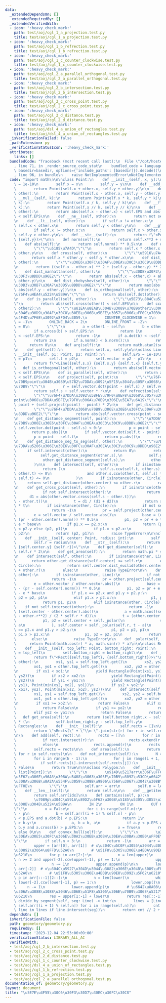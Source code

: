 ```yaml
---
data:
  _extendedDependsOn: []
  _extendedRequiredBy: []
  _extendedVerifiedWith:
  - icon: ':heavy_check_mark:'
    path: test/aoj/cgl_1_a_projection.test.py
    title: test/aoj/cgl_1_a_projection.test.py
  - icon: ':heavy_check_mark:'
    path: test/aoj/cgl_1_b_refrection.test.py
    title: test/aoj/cgl_1_b_refrection.test.py
  - icon: ':heavy_check_mark:'
    path: test/aoj/cgl_1_c_counter_clockwise.test.py
    title: test/aoj/cgl_1_c_counter_clockwise.test.py
  - icon: ':heavy_check_mark:'
    path: test/aoj/cgl_2_a_parallel_orthogonal.test.py
    title: test/aoj/cgl_2_a_parallel_orthogonal.test.py
  - icon: ':heavy_check_mark:'
    path: test/aoj/cgl_2_b_intersection.test.py
    title: test/aoj/cgl_2_b_intersection.test.py
  - icon: ':heavy_check_mark:'
    path: test/aoj/cgl_2_c_cross_point.test.py
    title: test/aoj/cgl_2_c_cross_point.test.py
  - icon: ':heavy_check_mark:'
    path: test/aoj/cgl_2_d_distance.test.py
    title: test/aoj/cgl_2_d_distance.test.py
  - icon: ':heavy_check_mark:'
    path: test/aoj/dsl_4_a_union_of_rectangles.test.py
    title: test/aoj/dsl_4_a_union_of_rectangles.test.py
  _isVerificationFailed: false
  _pathExtension: py
  _verificationStatusIcon: ':heavy_check_mark:'
  attributes:
    links: []
  bundledCode: "Traceback (most recent call last):\n  File \"/opt/hostedtoolcache/PyPy/3.10.13/x64/lib/pypy3.10/site-packages/onlinejudge_verify/documentation/build.py\"\
    , line 71, in _render_source_code_stat\n    bundled_code = language.bundle(stat.path,\
    \ basedir=basedir, options={'include_paths': [basedir]}).decode()\n  File \"/opt/hostedtoolcache/PyPy/3.10.13/x64/lib/pypy3.10/site-packages/onlinejudge_verify/languages/python.py\"\
    , line 96, in bundle\n    raise NotImplementedError\nNotImplementedError\n"
  code: "import math\n\n\nclass Point:\n    def __init__(self, x, y):\n        self.EPS\
    \ = 1e-10\n        self.x = x\n        self.y = y\n\n    def __add__(self, other):\n\
    \        return Point(self.x + other.x, self.y + other.y)\n\n    def __sub__(self,\
    \ other):\n        return Point(self.x - other.x, self.y - other.y)\n\n    def\
    \ __mul__(self, k):\n        return Point(self.x * k, self.y * k)\n\n    def __truediv__(self,\
    \ k):\n        return Point(self.x / k, self.y / k)\n\n    def __floordiv__(self,\
    \ k):\n        return Point(self.x // k, self.y // k)\n\n    def __eq__(self,\
    \ other):\n        return abs(self.x - other.x) < self.EPS and abs(self.y - other.y)\
    \ < self.EPS\n\n    def __ne__(self, other):\n        return not self.__eq__(other)\n\
    \n    def __lt__(self, other):\n        if self.x != other.x:\n            return\
    \ self.x < other.x\n        return self.y < other.y\n\n    def __gt__(self, other):\n\
    \        if self.x != other.x:\n            return self.x > other.x\n        return\
    \ self.y > other.y\n\n    def __str__(self):\n        return f\"<Point({self.x}\
    \ {self.y})>\"\n\n    def norm(self):\n        return self.x**2 + self.y**2\n\n\
    \    def abs(self):\n        return self.norm() ** 0.5\n\n    def dot(self, other):\n\
    \        \"\"\"\u5185\u7A4D\"\"\"\n        return self.x * other.x + self.y *\
    \ other.y\n\n    def cross(self, other):\n        \"\"\"\u5916\u7A4D\"\"\"\n \
    \       return self.x * other.y - self.y * other.x\n\n    def dist_euclid(self,\
    \ other):\n        \"\"\"\u30E6\u30FC\u30AF\u30EA\u30C3\u30C9\u8DDD\u96E2\"\"\"\
    \n        return ((self.x - other.x) ** 2 + (self.y - other.y) ** 2) ** 0.5\n\n\
    \    def dist_manhattan(self, other):\n        \"\"\"\u30DE\u30F3\u30CF\u30C3\u30BF\
    \u30F3\u8DDD\u96E2\"\"\"\n        return abs(self.x - other.x) + abs(self.y -\
    \ other.y)\n\n    def dist_chebyshev(self, other):\n        \"\"\"\u30C1\u30A7\
    \u30D3\u30B7\u30A7\u30D5\u8DDD\u96E2\"\"\"\n        return max(abs(self.x - other.x),\
    \ abs(self.y - other.y))\n\n    def is_orthogonal(self, other):\n        \"\"\"\
    \u76F4\u4EA4\u5224\u5B9A\"\"\"\n        return abs(self.dot(other)) < self.EPS\n\
    \n    def is_parallel(self, other):\n        \"\"\"\u5E73\u884C\u5224\u5B9A\"\"\
    \"\n        return abs(self.cross(other)) < self.EPS\n\n    def ccw(self, other1,\
    \ other2):\n        \"\"\"\u81EA\u8EAB\u304B\u3089\u70B9other1\u306B\u5411\u304B\
    \u3046\u30D9\u30AF\u30C8\u30EB\u306B\u5BFE\u3057\u3066\uFF0C\u70B9other2\u306E\
    \u4F4D\u7F6E\u3092\u8FD4\u3059.\n        COUNTER_CLOCKWISE = 1\n        CLOCKWISE\
    \ = -1\n        ONLINE_BACK = 2\n        ONLINE_FRONT = -2\n        ON_SEGMENT\
    \ = 0\n        \"\"\"\n        a = other1 - self\n        b = other2 - self\n\
    \        if a.cross(b) > self.EPS:\n            return 1\n        if a.cross(b)\
    \ < -self.EPS:\n            return -1\n        if a.dot(b) < -self.EPS:\n    \
    \        return 2\n        if a.norm() < b.norm():\n            return -2\n  \
    \      return 0\n\n    def arg(self):\n        return math.atan2(self.y, self.x)\n\
    \n    def get(self):\n        return self.x, self.y\n\n\nclass Line:\n    def\
    \ __init__(self, p1: Point, p2: Point):\n        self.EPS = 1e-10\n        self.s\
    \ = p1\n        self.t = p2\n        self.vector = p2 - p1\n\n    def __str__(self):\n\
    \        return f\"<Line({self.s.x} {self.s.y} {self.t.x} {self.t.y})>\"\n\n \
    \   def is_orthogonal(self, other):\n        return abs(self.vector.dot(other.vector))\
    \ < self.EPS\n\n    def is_parallel(self, other):\n        return abs(self.vector.cross(other.vector))\
    \ < self.EPS\n\n    def project(self, point):\n        \"\"\"\u76F4\u7DDA\u306B\
    \u70B9point\u304B\u3089\u5782\u7DDA\u3092\u5F15\u3044\u305F\u3068\u304D\u306E\u4EA4\
    \u70B9\"\"\"\n        r = self.vector.dot(point - self.s) / self.vector.norm()\n\
    \        return self.s + self.vector * r\n\n    def refrection(self, point):\n\
    \        \"\"\"\u76F4\u7DDA\u3092\u5BFE\u79F0\u8EF8\u3068\u3057\u3066\uFF0C\u70B9\
    point\u3068\u7DDA\u5BFE\u79F0\u306A\u70B9\u306E\u5EA7\u6A19\"\"\"\n        return\
    \ point + (self.project(point) - point) * 2\n\n    def get_distance(self, point):\n\
    \        \"\"\"\u76F4\u7DDA\u3068\u70B9\u306E\u30E6\u30FC\u30AF\u30EA\u30C3\u30C9\
    \u8DDD\u96E2\"\"\"\n        return abs(self.vector.cross(point - self.s) / self.vector.abs())\n\
    \n    def get_distance_segment(self, point):\n        \"\"\"\u7DDA\u5206\u3068\
    \u70B9\u306E\u30E6\u30FC\u30AF\u30EA\u30C3\u30C9\u8DDD\u96E2\"\"\"\n        if\
    \ self.vector.dot(point - self.s) < 0:\n            p = point - self.s\n     \
    \       return p.abs()\n        if self.vector.dot(self.t - point) < 0:\n    \
    \        p = point - self.t\n            return p.abs()\n        return self.get_distance(point)\n\
    \n    def get_distance_seg_to_seg(self, other):\n        \"\"\"\u7DDA\u5206\u3068\
    \u7DDA\u5206\u306E\u30E6\u30FC\u30AF\u30EA\u30C3\u30C9\u8DDD\u96E2\"\"\"\n   \
    \     if self.intersect(other):\n            return 0\n        return min(\n \
    \           self.get_distance_segment(other.s),\n            self.get_distance_segment(other.t),\n\
    \            other.get_distance_segment(self.s),\n            other.get_distance_segment(self.t),\n\
    \        )\n\n    def intersect(self, other):\n        if isinstance(other, Line):\n\
    \            return (\n                self.s.ccw(self.t, other.s) * self.s.ccw(self.t,\
    \ other.t) <= 0\n                and other.s.ccw(other.t, self.s) * other.s.ccw(other.t,\
    \ self.t) <= 0\n            )\n        if isinstance(other, Circle):\n       \
    \     return self.get_distance(other.center) <= other.r\n        raise TypeError\n\
    \n    def get_cross_point(self, other):\n        if isinstance(other, Line):\n\
    \            if not self.intersect(other):\n                return -1\n      \
    \      d1 = abs(other.vector.cross(self.s - other.t))\n            d2 = abs(other.vector.cross(self.t\
    \ - other.t))\n            t = d1 / (d1 + d2)\n            return self.s + (self.vector)\
    \ * t\n        if isinstance(other, Circle):\n            if not self.intersect(other):\n\
    \                return -1\n            pr = self.project(other.center)\n    \
    \        e = self.vector / self.vector.abs()\n            base = (other.r**2 -\
    \ (pr - other.center).norm()) ** 0.5\n            p1, p2 = pr + e * base, pr -\
    \ e * base\n            if p1.x == p2.x:\n                return (p1, p2) if p1.y\
    \ < p2.y else (p2, p1)\n            if p1.x < p2.x:\n                return (p1,\
    \ p2)\n            return (p2, p1)\n        raise TypeError\n\n\nclass Circle:\n\
    \    def __init__(self, center: Point, radius: int):\n        self.center = center\n\
    \        self.r = radius\n\n    def __str__(self):\n        return f\"<Circle({self.center.x}\
    \ {self.center.y} {self.r})>\"\n\n    def get_diameter(self):\n        return\
    \ self.r * 2\n\n    def get_area(self):\n        return math.pi * self.r * self.r\n\
    \n    def intersect(self, other):\n        if isinstance(other, Line):\n     \
    \       return other.get_distance(self.center) <= self.r\n        elif isinstance(other,\
    \ Circle):\n            return self.center.dist_euclid(other.center) <= (self.r\
    \ + other.r)\n        else:\n            raise TypeError\n\n    def get_cross_point(self,\
    \ other):\n        if isinstance(other, Line):\n            if not other.intersect(self):\n\
    \                return -1\n            pr = other.project(self.center)\n    \
    \        e = other.vector / other.vector.abs()\n            base = (self.r**2\
    \ - (pr - self.center).norm()) ** 0.5\n            p1, p2 = pr + e * base, pr\
    \ - e * base\n            if p1.x == p2.x and p1.y > p2.y:\n                p1,\
    \ p2 = p2, p1\n            elif p1.x > p2.x:\n                p1, p2 = p2, p1\n\
    \            return p1, p2\n        elif isinstance(other, Circle):\n        \
    \    if not self.intersect(other):\n                return -1\n            d =\
    \ (self.center - other.center).abs()\n            a = math.acos((self.r**2 + d**2\
    \ - other.r**2) / (2 * self.r * d))\n            t = (other.center - self.center).arg()\n\
    \            p1, p2 = self.center + self._polar(\n                self.r, t +\
    \ a\n            ), self.center + self._polar(self.r, t - a)\n            if p1.x\
    \ == p2.x and p1.y > p2.y:\n                p1, p2 = p2, p1\n            elif\
    \ p1.x > p2.x:\n                p1, p2 = p2, p1\n            return p1, p2\n \
    \       else:\n            raise TypeError\n\n    def _polar(self, a, r):\n  \
    \      return Point(math.cos(r) * a, math.sin(r) * a)\n\n\nclass Rectangle:\n\
    \    def __init__(self, top_left: Point, bottom_right: Point):\n        self.top_left\
    \ = top_left\n        self.bottom_right = bottom_right\n\n    def __str__(self):\n\
    \        return f\"<Rect({self.top_left}, {self.bottom_right})>\"\n\n    def sub(self,\
    \ other):\n        xs1, ys1 = self.top_left.get()\n        xs2, ys2 = self.bottom_right.get()\n\
    \        xo1, yo1 = other.top_left.get()\n        xo2, yo2 = other.bottom_right.get()\n\
    \n        if xs1 < xo1:\n            yield Rectangle(Point(xs1, ys1), Point(xo1,\
    \ ys2))\n        if xs2 > xo2:\n            yield Rectangle(Point(xo2, ys1), Point(xs2,\
    \ ys2))\n        if ys1 < yo1:\n            yield Rectangle(Point(max(xs1, xo1),\
    \ ys1), Point(min(xs2, xo2), yo1))\n        if ys2 > yo2:\n            yield Rectangle(Point(max(xs1,\
    \ xo1), yo2), Point(min(xs2, xo2), ys2))\n\n    def intersect(self, other):\n\
    \        xs1, ys1 = self.top_left.get()\n        xs2, ys2 = self.bottom_right.get()\n\
    \        xo1, yo1 = other.top_left.get()\n        xo2, yo2 = other.bottom_right.get()\n\
    \n        if xs1 >= xo2:\n            return False\n        elif xs2 <= xo1:\n\
    \            return False\n\n        if ys1 >= yo2:\n            return False\n\
    \        elif ys2 <= yo1:\n            return False\n        return True\n\n \
    \   def get_area(self):\n        return (self.bottom_right.x - self.top_left.x)\
    \ * (\n            self.bottom_right.y - self.top_left.y\n        )\n\n\nclass\
    \ Rectangles:\n    def __init__(self):\n        self.rects = []\n\n    def __str__(self):\n\
    \        return \"<Rects(\" + \"\\n \".join(str(r) for r in self.rects) + \")>\"\
    \n\n    def add(self, rect):\n        rects = []\n        for r in self.rects:\n\
    \            if rect.intersect(r):\n                rects.extend(r.sub(rect))\n\
    \            else:\n                rects.append(r)\n        rects.append(rect)\n\
    \        self.rects = rects\n\n    def area(self):\n        return sum(r.get_area()\
    \ for r in self.rects)\n\n    def not_intersect(self):\n        N = len(self.rects)\n\
    \        for i in range(N - 1):\n            for j in range(i + 1, N):\n     \
    \           if self.rects[i].intersect(self.rects[j]):\n                    return\
    \ False\n        return True\n\n\nclass Polygon:\n    def __init__(self, arr:\
    \ list[Point]):\n        \"\"\"\n        \u914D\u5217arr\u306F\uFF0C\u591A\u89D2\
    \u5F62\u306E\u96A3\u308A\u5408\u3063\u305F\u70B9\u3092\u53CD\u6642\u8A08\u56DE\
    \u308A\u306B\u8A2A\u554F\u3059\u308B\u9806\u756A\u3067\u3042\u308B\u3053\u3068\
    \uFF0E\n        \"\"\"\n        self.arr = arr\n        self.n = len(arr)\n\n\
    \    def __len__(self):\n        return self.n\n\n    def __getitem__(self, idx):\n\
    \        return self.arr[idx]\n\n    def contains(self, p):\n        \"\"\"\n\
    \        \u70B9p\u304C\u591A\u89D2\u5F62\u306B\u5185\u5305\u3055\u308C\u3066\u3044\
    \u308B\u304B\u5224\u5B9A\n        IN 2\n        ON 1\n        OUT 0\n        \"\
    \"\"\n        x = False\n        for i in range(self.n):\n            a = self.arr[i]\
    \ - p\n            b = self.arr[(i + 1) % self.n] - p\n            if abs(a.cross(b))\
    \ < p.EPS and a.dot(b) < p.EPS:\n                return 1\n            if a.y\
    \ > b.y:\n                a, b = b, a\n            if a.y < p.EPS and p.EPS <\
    \ b.y and a.cross(b) > p.EPS:\n                x = True\n        return 2 if x\
    \ else 0\n\n    def convex_hull(self):\n        \"\"\"\n        \u30A2\u30F3\u30C9\
    \u30EA\u30E5\u30FC\u306E\u30A2\u30EB\u30B4\u30EA\u30BA\u30E0\uFF0E\n        \"\
    \"\"\n        if self.n < 3:\n            return -1\n        arr = sorted(self.arr)\n\
    \        upper = [arr[0], arr[1]]  # x\u304C\u5C0F\u3055\u3044\u3082\u306E\u304B\
    \u30892\u3064\u8FFD\u52A0\n        # \u51F8\u5305\u306E\u4E0A\u90E8\u3092\u5F62\
    \u6210\n        for p in arr[2:]:\n            n = len(upper)\n            while\
    \ n >= 2 and upper[-2].ccw(upper[-1], p) == 1:\n                upper.pop()\n\
    \                n -= 1\n            upper.append(p)\n\n        lower = [arr[-1],\
    \ arr[-2]]  # x\u304C\u5927\u304D\u3044\u3082\u306E\u304B\u3089\uFF12\u3064\u8FFD\
    \u52A0\n        # \u51F8\u5305\u306E\u4E0B\u90E8\u3092\u5F62\u6210\n        for\
    \ p in arr[::-1][2::]:\n            n = len(lower)\n            while n >= 2 and\
    \ lower[-2].ccw(lower[-1], p) == 1:\n                lower.pop()\n           \
    \     n -= 1\n            lower.append(p)\n        # \u6642\u8A08\u56DE\u308A\u306B\
    \u306A\u308B\u3088\u3046\u306B\u51F8\u5305\u306E\u70B9\u306E\u5217\u3092\u5F62\
    \u6210\n        res = upper[1:-1] + lower\n        return res[::-1]\n\n    def\
    \ divide_by_segment(self, seg: Line) -> int:\n        lines = [Line(self.arr[i],\
    \ self.arr[(i + 1) % self.n]) for i in range(self.n)]\n        cnt = sum(1 for\
    \ line in lines if line.intersect(seg))\n        return cnt // 2 + 1\n"
  dependsOn: []
  isVerificationFile: false
  path: geometory/geometory.py
  requiredBy: []
  timestamp: '2023-12-04 22:53:06+09:00'
  verificationStatus: LIBRARY_ALL_AC
  verifiedWith:
  - test/aoj/cgl_2_b_intersection.test.py
  - test/aoj/cgl_2_c_cross_point.test.py
  - test/aoj/cgl_2_d_distance.test.py
  - test/aoj/cgl_1_c_counter_clockwise.test.py
  - test/aoj/dsl_4_a_union_of_rectangles.test.py
  - test/aoj/cgl_1_b_refrection.test.py
  - test/aoj/cgl_1_a_projection.test.py
  - test/aoj/cgl_2_a_parallel_orthogonal.test.py
documentation_of: geometory/geometory.py
layout: document
title: "\u5E7E\u4F55\u30C6\u30F3\u30D7\u30EC\u30FC\u30C8"
---
```

